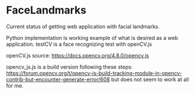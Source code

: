 # FaceLandmarks
Current status of getting web application with facial landmarks.

Python implementation is working example of what is desired as a web application.
testCV is a face recognizing test with openCV.js

openCV.js source: https://docs.opencv.org/4.8.0/opencv.js

opencv_js.js is a build version following these steps: https://forum.opencv.org/t/opencv-js-build-tracking-module-in-opencv-contrib-but-encounter-generate-error/608 but does not seem to work at all for me.
